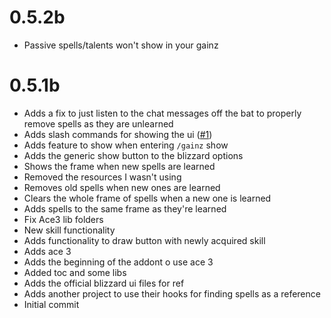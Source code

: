# 0.5.2b
- Passive spells/talents won't show in your gainz

# 0.5.1b
- Adds a fix to just listen to the chat messages off the bat to properly remove spells as they are unlearned
- Adds slash commands for showing the ui ([#1](https://github.com/nrodriguez/SpellGainz/pull/1))
- Adds feature to show when entering ```/gainz``` show
- Adds the generic show button to the blizzard options
- Shows the frame when new spells are learned
- Removed the resources I wasn't using
- Removes old spells when new ones are learned
- Clears the whole frame of spells when a new one is learned
- Adds spells to the same frame as they're learned
- Fix Ace3 lib folders
- New skill functionality
- Adds functionality to draw button with newly acquired skill
- Adds ace 3
- Adds the beginning of the addont o use ace 3
- Added toc and some libs
- Adds the official blizzard ui files for ref
- Adds another project to use their hooks for finding spells as a reference
- Initial commit
